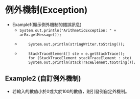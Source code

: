 # 例外機制(Exception)

* Example1(顯示例外機制的錯誤訊息)
  * ``` System.out.println("ArithmeticException: " + arEx.getMessage()); ```
  * ``` arrayEx.printStackTrace(new PrintWriter(stringWriter));
        System.out.println(stringWriter.toString()); 
    ```
  * ```
        StackTraceElement[] ste = e.getStackTrace();
        for (StackTraceElement stackTraceElement : ste)
        System.out.println(stackTraceElement.toString());
    ```     

## Example2 (自訂例外機制)
- 若輸入的數值小於0或大於100的數值，則引發例自定外機制。